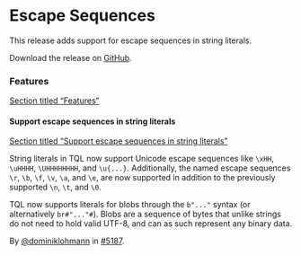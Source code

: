 # Escape Sequences

This release adds support for escape sequences in string literals.

Download the release on [GitHub](https://github.com/tenzir/tenzir/releases/tag/v5.1.5).

### Features

[Section titled “Features”](#features)

#### Support escape sequences in string literals

[Section titled “Support escape sequences in string literals”](#support-escape-sequences-in-string-literals)

String literals in TQL now support Unicode escape sequences like `\xHH`, `\uHHHH`, `\UHHHHHHHH`, and `\u{...}`. Additionally, the named escape sequences `\r`, `\b`, `\f`, `\v`, `\a`, and `\e`, are now supported in addition to the previously supported `\n`, `\t`, and `\0`.

TQL now supports literals for blobs through the `b"..."` syntax (or alternatively `br#"..."#`). Blobs are a sequence of bytes that unlike strings do not need to hold valid UTF-8, and can as such represent any binary data.

By [@dominiklohmann](https://github.com/dominiklohmann) in [#5187](https://github.com/tenzir/tenzir/pull/5187).